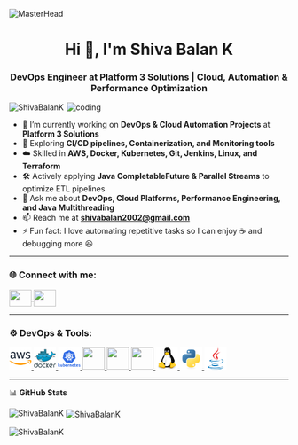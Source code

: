 ![MasterHead](https://media.giphy.com/media/juua9i2c2fA0AIp2iq/giphy.gif)
<h1 align="center">Hi 👋, I'm Shiva Balan K</h1>
<h3 align="center">DevOps Engineer at Platform 3 Solutions | Cloud, Automation & Performance Optimization</h3>
<img align="right" alt="coding" width="400" src="https://media.giphy.com/media/qgQUggAC3Pfv687qPC/giphy.gif">

<p align="left"> <img src="https://komarev.com/ghpvc/?username=ShivaBalanK&label=Profile%20views&color=0e75b6&style=flat" alt="ShivaBalanK" /> </p>

- 🔭 I’m currently working on **DevOps & Cloud Automation Projects** at **Platform 3 Solutions**  
- 🚀 Exploring **CI/CD pipelines, Containerization, and Monitoring tools**  
- ☁️ Skilled in **AWS, Docker, Kubernetes, Git, Jenkins, Linux, and Terraform**  
- 🛠️ Actively applying **Java CompletableFuture & Parallel Streams** to optimize ETL pipelines  
- 💬 Ask me about **DevOps, Cloud Platforms, Performance Engineering, and Java Multithreading**  
- 📫 Reach me at **shivabalan2002@gmail.com**  
- ⚡ Fun fact: I love automating repetitive tasks so I can enjoy ☕ and debugging more 😆  

---

<h3 align="left">🌐 Connect with me:</h3>
<p align="left">
<a href="https://linkedin.com/in/shivabalan-k" target="blank">
<img align="center" src="https://raw.githubusercontent.com/rahuldkjain/github-profile-readme-generator/master/src/images/icons/Social/linked-in-alt.svg" height="30" width="40" />
</a>
<a href="mailto:shivabalan2002@gmail.com" target="blank">
<img align="center" src="https://cdn-icons-png.flaticon.com/512/732/732200.png" height="30" width="40" />
</a>
</p>

---

<h3 align="left">⚙️ DevOps & Tools:</h3>
<p align="left"> 
<a href="https://aws.amazon.com" target="_blank"> <img src="https://raw.githubusercontent.com/devicons/devicon/master/icons/amazonwebservices/amazonwebservices-original-wordmark.svg" width="40" height="40"/> </a>
<a href="https://www.docker.com/" target="_blank"> <img src="https://raw.githubusercontent.com/devicons/devicon/master/icons/docker/docker-original-wordmark.svg" width="40" height="40"/> </a>
<a href="https://kubernetes.io/" target="_blank"> <img src="https://raw.githubusercontent.com/devicons/devicon/master/icons/kubernetes/kubernetes-plain-wordmark.svg" width="40" height="40"/> </a>
<a href="https://www.jenkins.io/" target="_blank"> <img src="https://www.vectorlogo.zone/logos/jenkins/jenkins-icon.svg" width="40" height="40"/> </a>
<a href="https://www.terraform.io/" target="_blank"> <img src="https://www.vectorlogo.zone/logos/terraformio/terraformio-icon.svg" width="40" height="40"/> </a>
<a href="https://git-scm.com/" target="_blank"> <img src="https://www.vectorlogo.zone/logos/git-scm/git-scm-icon.svg" width="40" height="40"/> </a>
<a href="https://www.linux.org/" target="_blank"> <img src="https://raw.githubusercontent.com/devicons/devicon/master/icons/linux/linux-original.svg" width="40" height="40"/> </a>
<a href="https://www.python.org" target="_blank"> <img src="https://raw.githubusercontent.com/devicons/devicon/master/icons/python/python-original.svg" width="40" height="40"/> </a>
<a href="https://www.java.com" target="_blank"> <img src="https://raw.githubusercontent.com/devicons/devicon/master/icons/java/java-original.svg" width="40" height="40"/> </a>
</p>

---

📊 **GitHub Stats**  

<p><img align="left" src="https://github-readme-stats.vercel.app/api/top-langs?username=shivabalan1712&show_icons=true&locale=en&layout=compact" alt="ShivaBalanK" /></p>

<p>&nbsp;<img align="center" src="https://github-readme-stats.vercel.app/api?username=shivabalan1712&show_icons=true&locale=en" alt="ShivaBalanK" /></p>

<p><img align="center" src="https://github-readme-streak-stats.herokuapp.com/?user=shivabalan1712&" alt="ShivaBalanK" /></p>
